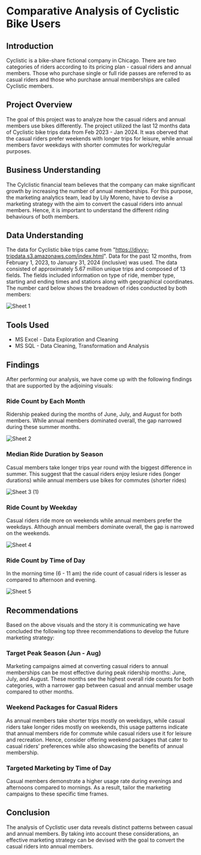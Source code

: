 # Comparative Analysis of Cyclistic Bike Users

## Introduction
Cyclistic is a bike-share fictional company in Chicago. There are two categories of riders according to its pricing plan - casual riders and annual members. Those who purchase single or full ride passes are referred to as casual riders and those who purchase annual memberships are called Cyclistic members.

## Project Overview
The goal of this project was to analyze how the casual riders and annual members use bikes differently. The project utilized the last 12 months data of Cyclistic bike trips data from Feb 2023 - Jan 2024. It was oberved that the casual riders prefer weekends with longer trips for leisure, while annual members favor weekdays with shorter commutes for work/regular purposes.

## Business Understanding
The Cylclistic financial team believes that the company can make significant growth by increasing the number of annual memberships. For this purpose, the marketing analytics team, lead by Lily Moreno, have to devise a marketing strategy with the aim to convert the casual riders into annual members. Hence, it is important to understand the different riding behaviours of both members.

## Data Understanding
The data for Cyclistic bike trips came from "https://divvy-tripdata.s3.amazonaws.com/index.html". Data for the past 12 months, from February 1, 2023, to January 31, 2024 (inclusive) was used. The data consisted of approximately 5.67 million unique trips and composed of 13 fields. The fields included information on type of ride, member type, starting and ending times and stations along with geographical coordinates. The number card below shows the breadown of rides conducted by both members:

![Sheet 1](https://github.com/kamranshafikhan/Comparative_Analysis_of_Cyclistic_Bike_Users/assets/61063685/9b24e011-93b2-46a3-b868-a24eb77c968a)

## Tools Used
* MS Excel -  Data Exploration and Cleaning
* MS SQL - Data Cleaning, Transformation and Analysis

## Findings
After performing our analysis, we have come up with the following findings that are supported by the adjoining visuals:

### Ride Count by Each Month
Ridership peaked during the months of June, July, and August for both members. While annual members dominated overall, the gap narrowed during these summer months.

![Sheet 2](https://github.com/kamranshafikhan/Comparative_Analysis_of_Cyclistic_Bike_Users/assets/61063685/8c994b0d-6543-4394-a473-6169c7b08311)

### Median Ride Duration by Season
Casual members take longer trips year round with the biggest difference in summer. This suggest that the casual riders enjoy lesiure rides (longer durations) while annual members use bikes for commutes (shorter rides)

![Sheet 3 (1)](https://github.com/kamranshafikhan/Comparative_Analysis_of_Cyclistic_Bike_Users/assets/61063685/e12805d0-abd9-4e86-b0e6-a246808c2dfd)

### Ride Count by Weekday
Casual riders ride more on weekends while annual members prefer the weekdays. Although annual members dominate overall, the gap is narrowed on the weekends.

![Sheet 4](https://github.com/kamranshafikhan/Comparative_Analysis_of_Cyclistic_Bike_Users/assets/61063685/8d7391d7-b0d2-4a0e-8bcb-eb0a03aadb4c)

### Ride Count by Time of Day
In the morning time (6 - 11 am) the ride count of casual riders is lesser as compared to afternoon and evening.

![Sheet 5](https://github.com/kamranshafikhan/Comparative_Analysis_of_Cyclistic_Bike_Users/assets/61063685/5564ad51-503a-4dba-badf-adbda2430c4b)

## Recommendations

Based on the above visuals and the story it is communicating we have concluded the following top three recommendations to develop the future marketing strategy:

### Target Peak Season (Jun  - Aug)
Marketing campaigns aimed at converting casual riders to annual memberships can be most effective during peak ridership months: June, July, and August. These months see the highest
overall ride counts for both categories, with a narrower gap between casual and annual member usage compared to other months.

### Weekend Packages for Casual Riders 
As annual members take shorter trips mostly on weekdays, while casual riders take longer rides mostly on weekends, this usage patterns indicate that annual members ride for commute while casual riders use it for leisure and recreation. Hence, consider offering weekend packages that cater to casual riders’ preferences while also showcasing the benefits of annual membership.

### Targeted Marketing by Time of Day
Casual members demonstrate a higher usage rate during evenings and afternoons compared to mornings. As a result, tailor the marketing campaigns to these specific time frames.

## Conclusion
The analysis of Cyclistic user data reveals distinct patterns between casual and annual members. By taking into account these considerations, an effective marketing strategy can be devised with the goal to convert the casual riders into annual members.

